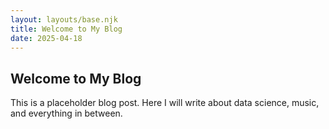 ```yaml
---
layout: layouts/base.njk
title: Welcome to My Blog
date: 2025-04-18
---
```


## Welcome to My Blog

This is a placeholder blog post. Here I will write about data science, music, and everything in between.
